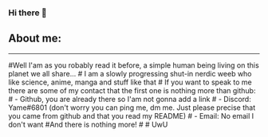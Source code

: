 ### Hi there 👋

<h2>About me:</h2>
<hr>
#Well I'am as you robably read it before, a simple human being living on this planet we all share...
# I am a slowly progressing shut-in nerdic weeb who like science, anime, manga and stuff like that
# If you want to speak to me there are some of my contact that the first one is nothing more than github:
# - Github, you are already there so I'am not gonna add a link
# - Discord: Yame#6801 (don't worry you can ping me, dm me. Just please precise that you came from github and that you read my README)
# - Email: No email I don't want
#And there is nothing more!
# 
# UwU
